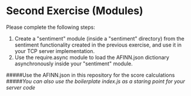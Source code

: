 Second Exercise (Modules)
=================================================

Please complete the following steps:
 
1. Create a "sentiment" module (inside a "sentiment" directory) from the sentiment functionality created in the previous exercise, and use it in your TCP server implementation.
2. Use the require.async module to load the AFINN.json dictionary asynchronously inside your "sentiment" module.

#####Use the AFINN.json in this repository for the score calculations
#####*You can also use the boilerplate index.js as a staring point for your server code*
